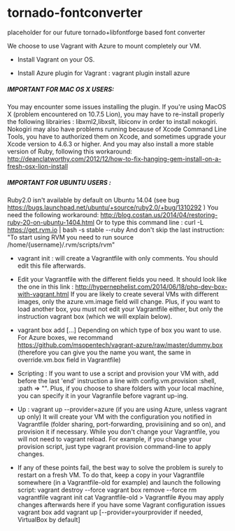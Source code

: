 tornado-fontconverter
=====================

placeholder for our future tornado+libfontforge based font converter

We choose to use Vagrant with Azure to mount completely our VM.
- Install Vagrant on your OS.

- Install Azure plugin for Vagrant : vagrant plugin install azure
#####    IMPORTANT FOR MAC OS X USERS:  
You may encounter some issues installing the plugin. 
If you're using MacOS X (problem encountered on 10.7.5 Lion), you may have to re-install properly the following librairies : libxml2,libxslt, libiconv in order to install nokogiri. 
Nokogiri may also have problems running because of Xcode Command Line Tools, you have to authorized them on Xcode, and sometimes upgrade your Xcode version to 4.6.3 or higher. 
And you may also install a more stable version of Ruby, following this workaround: http://deanclatworthy.com/2012/12/how-to-fix-hanging-gem-install-on-a-fresh-osx-lion-install

#####    IMPORTANT FOR UBUNTU USERS :
Ruby2.0 isn't available by default on Ubuntu 14.04 (see bug https://bugs.launchpad.net/ubuntu/+source/ruby2.0/+bug/1310292 ) 
You need the following workaround: http://blog.costan.us/2014/04/restoring-ruby-20-on-ubuntu-1404.html 
Or to type this command line : curl -L https://get.rvm.io | bash -s stable --ruby 
And don't skip the last instruction: "To start using RVM you need to run source /home/{username}/.rvm/scripts/rvm"

- vagrant init : will create a Vagrantfile with only comments. You should edit this file afterwards.
- Edit your Vagrantfile with the different fields you need. It should look like the one in this link :
http://hypernephelist.com/2014/06/18/php-dev-box-with-vagrant.html
If you are likely to create several VMs with different images, only the azure.vm.image field will change. Plus, if you want to load another box, you must not edit your Vagrantfile either, but only the instruction vagrant box (which we will explain below).

- vagrant box add [...]
Depending on which type of box you want to use. For Azure boxes, we recommand https://github.com/msopentech/vagrant-azure/raw/master/dummy.box (therefore you can give you the name you want, the same in override.vm.box field in Vagrantfile)

- Scripting :
If you want to use a script and provision your VM with, add before the last 'end' instruction a line with config.vm.provision :shell, :path => "<your script path>". 
Plus, if you choose to share folders with your local machine, you can specify it in your Vagranfile before vagrant up-ing.

- Up : 
	vagrant up --provider=azure (if you are using Azure, unless vagrant up only)
	It will create your VM with the configuration you notified in Vagrantfile (folder sharing, port-forwarding, provisiining and so on), and provision it if necessary.
	While you don't change your Vagrantfile, you will not need to vagrant reload. For example, if you change your provision script, just type vagrant provision command-line to apply changes.
	
- If any of these points fail, the best way to solve the problem is surely to restart on a fresh VM. To do that, keep a copy in your Vagrantfile somewhere (in a Vagrantfile-old for example) and launch the following script:
	vagrant destroy --force
	vagrant box remove --force <your box name>
	rm vagrantfile
	vagrant init
	cat Vagrantfile-old > Vagrantfile    #you may apply changes afterwards here if you have some Vagrant configuration issues
	vagrant box add <your box name> <your box url>
	vagrant up [--provider=yourprovider if needed, VirtualBox by default]
